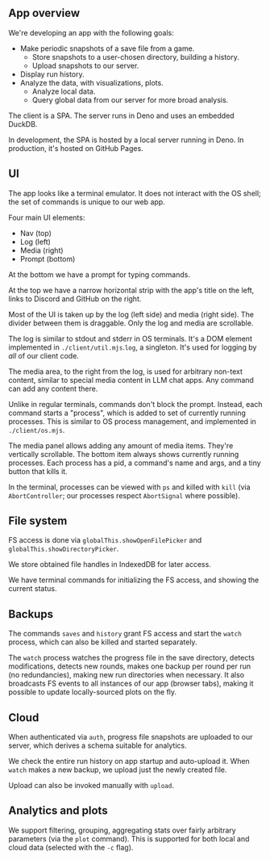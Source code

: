 ## App overview

We're developing an app with the following goals:
* Make periodic snapshots of a save file from a game.
  * Store snapshots to a user-chosen directory, building a history.
  * Upload snapshots to our server.
* Display run history.
* Analyze the data, with visualizations, plots.
  * Analyze local data.
  * Query global data from our server for more broad analysis.

The client is a SPA. The server runs in Deno and uses an embedded DuckDB.

In development, the SPA is hosted by a local server running in Deno. In production, it's hosted on GitHub Pages.

## UI

The app looks like a terminal emulator. It does not interact with the OS shell; the set of commands is unique to our web app.

Four main UI elements:
* Nav (top)
* Log (left)
* Media (right)
* Prompt (bottom)

At the bottom we have a prompt for typing commands.

At the top we have a narrow horizontal strip with the app's title on the left, links to Discord and GitHub on the right.

Most of the UI is taken up by the log (left side) and media (right side). The divider between them is draggable. Only the log and media are scrollable.

The log is similar to stdout and stderr in OS terminals. It's a DOM element implemented in `./client/util.mjs`.`log`, a singleton. It's used for logging by _all_ of our client code.

The media area, to the right from the log, is used for arbitrary non-text content, similar to special media content in LLM chat apps. Any command can add any content there.

Unlike in regular terminals, commands don't block the prompt. Instead, each command starts a "process", which is added to set of currently running processes. This is similar to OS process management, and implemented in `./client/os.mjs`.

The media panel allows adding any amount of media items. They're vertically scrollable. The bottom item always shows currently running processes. Each process has a pid, a command's name and args, and a tiny button that kills it.

In the terminal, processes can be viewed with `ps` and killed with `kill` (via `AbortController`; our processes respect `AbortSignal` where possible).

## File system

FS access is done via `globalThis.showOpenFilePicker` and `globalThis.showDirectoryPicker`.

We store obtained file handles in IndexedDB for later access.

We have terminal commands for initializing the FS access, and showing the current status.

## Backups

The commands `saves` and `history` grant FS access and start the `watch` process, which can also be killed and started separately.

The `watch` process watches the progress file in the save directory, detects modifications, detects new rounds, makes one backup per round per run (no redundancies), making new run directories when necessary. It also broadcasts FS events to all instances of our app (browser tabs), making it possible to update locally-sourced plots on the fly.

## Cloud

When authenticated via `auth`, progress file snapshots are uploaded to our server, which derives a schema suitable for analytics.

We check the entire run history on app startup and auto-upload it. When `watch` makes a new backup, we upload just the newly created file.

Upload can also be invoked manually with `upload`.

## Analytics and plots

We support filtering, grouping, aggregating stats over fairly arbitrary parameters (via the `plot` command). This is supported for both local and cloud data (selected with the `-c` flag).